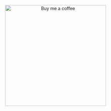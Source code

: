 <p align="center">
    <img width="320" alt="Buy me a coffee" src="https://s2.loli.net/2022/03/09/m6HvKYqoV8z9cEw.jpg"/>
</p>
